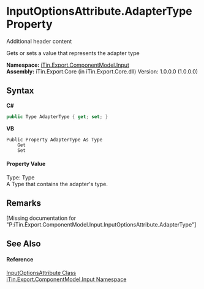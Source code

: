 # InputOptionsAttribute.AdapterType Property 
Additional header content 

Gets or sets a value that represents the adapter type

**Namespace:**&nbsp;<a href="N_iTin_Export_ComponentModel_Input">iTin.Export.ComponentModel.Input</a><br />**Assembly:**&nbsp;iTin.Export.Core (in iTin.Export.Core.dll) Version: 1.0.0.0 (1.0.0.0)

## Syntax

**C#**<br />
``` C#
public Type AdapterType { get; set; }
```

**VB**<br />
``` VB
Public Property AdapterType As Type
	Get
	Set
```


#### Property Value
Type: Type<br />A Type that contains the adapter's type.

## Remarks
\[Missing <remarks> documentation for "P:iTin.Export.ComponentModel.Input.InputOptionsAttribute.AdapterType"\]

## See Also


#### Reference
<a href="T_iTin_Export_ComponentModel_Input_InputOptionsAttribute">InputOptionsAttribute Class</a><br /><a href="N_iTin_Export_ComponentModel_Input">iTin.Export.ComponentModel.Input Namespace</a><br />
